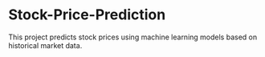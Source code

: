 # Stock-Price-Prediction
This project predicts stock prices using machine learning models based on historical market data.

